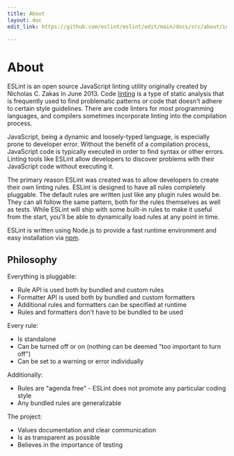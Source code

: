 ```yaml
---
title: About
layout: doc
edit_link: https://github.com/eslint/eslint/edit/main/docs/src/about/index.md

---
```

<!-- Note: No pull requests accepted for this file. See README.md in the root directory for details. -->

# About

ESLint is an open source JavaScript linting utility originally created by Nicholas C. Zakas in June 2013. Code [linting][] is a type of static analysis that is frequently used to find problematic patterns or code that doesn't adhere to certain style guidelines. There are code linters for most programming languages, and compilers sometimes incorporate linting into the compilation process.

JavaScript, being a dynamic and loosely-typed language, is especially prone to developer error. Without the benefit of a compilation process, JavaScript code is typically executed in order to find syntax or other errors. Linting tools like ESLint allow developers to discover problems with their JavaScript code without executing it.

The primary reason ESLint was created was to allow developers to create their own linting rules. ESLint is designed to have all rules completely pluggable. The default rules are written just like any plugin rules would be. They can all follow the same pattern, both for the rules themselves as well as tests. While ESLint will ship with some built-in rules to make it useful from the start, you'll be able to dynamically load rules at any point in time.

ESLint is written using Node.js to provide a fast runtime environment and easy installation via [npm][].

[linting]: https://en.wikipedia.org/wiki/Lint_(software)
[npm]: https://npmjs.org/

## Philosophy

Everything is pluggable:

* Rule API is used both by bundled and custom rules
* Formatter API is used both by bundled and custom formatters
* Additional rules and formatters can be specified at runtime
* Rules and formatters don't have to be bundled to be used

Every rule:

* Is standalone
* Can be turned off or on (nothing can be deemed "too important to turn off")
* Can be set to a warning or error individually

Additionally:

* Rules are "agenda free" - ESLint does not promote any particular coding style
* Any bundled rules are generalizable

The project:

* Values documentation and clear communication
* Is as transparent as possible
* Believes in the importance of testing
